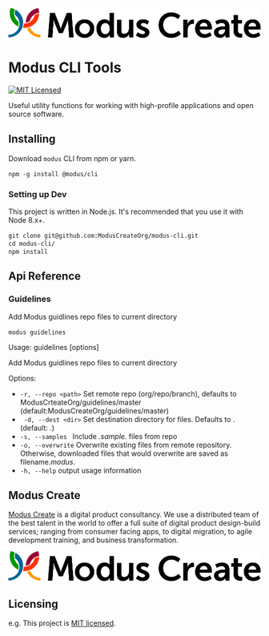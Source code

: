 [![Modus CLI Tools](./images/modus.logo.svg)](https://moduscreate.com)

# Modus CLI Tools

[![MIT Licensed](https://img.shields.io/badge/license-MIT-blue.svg?style=flat-square)](https://github.com/your/your-project/blob/master/LICENSE)

Useful utility functions for working with high-profile applications and open source software.

## Installing

Download `modus` CLI from npm or yarn.

```shell
npm -g install @modus/cli
```

### Setting up Dev

This project is written in Node.js. It's recommended that you use it with Node 8.x+.

```shell
git clone git@github.com:ModusCreateOrg/modus-cli.git
cd modus-cli/
npm install
```

## Api Reference

### Guidelines
Add Modus guidlines repo files to current directory

```shell
modus guidelines
```

Usage: guidelines [options]

Add Modus guidlines repo files to current directory

Options:
* `-r, --repo <path>`  Set remote repo (org/repo/branch), defaults to ModusCrteateOrg/guidelines/master (default:ModusCreateOrg/guidelines/master)
* ` -d, --dest <dir>`   Set destination directory for files.  Defaults to . (default: .)
* `-s, --samples `     Include *.sample.* files from repo
* `-o, --overwrite`    Overwrite existing files from remote repository.  Otherwise, downloaded files that would overwrite are saved as filename._modus_.
* `-h, --help`        output usage information

## Modus Create

[Modus Create](https://moduscreate.com) is a digital product consultancy. We use a distributed team of the best talent in the world to offer a full suite of digital product design-build services; ranging from consumer facing apps, to digital migration, to agile development training, and business transformation.

[![Modus Create](./images/modus.logo.svg)](https://moduscreate.com)

## Licensing

e.g. This project is [MIT licensed](./LICENSE).
